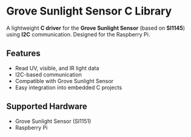 # Grove Sunlight Sensor C Library

A lightweight **C driver** for the **Grove Sunlight Sensor** (based on **SI1145**) using **I2C** communication. Designed for the Raspberry Pi.

## Features

- Read UV, visible, and IR light data
- I2C-based communication
- Compatible with Grove Sunlight Sensor
- Easy integration into embedded C projects

## Supported Hardware

- Grove Sunlight Sensor (SI1151)
- Raspberry Pi
